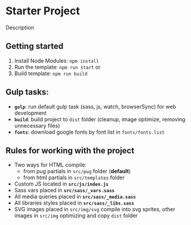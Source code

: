 # Starter Project


Description

## Getting started

1. Install Node Modules: `npm install`
2. Run the template: `npm run start` or
3. Build template: `npm run build`


## Gulp tasks:

- **`gulp`**: run default gulp task (sass, js, watch, browserSync) for web development
- **`build`**: build project to `dist` folder (cleanup, image optimize, removing unnecessary files)
- **`fonts`**: download google fonts by font list in `fonts/fonts.list`


## Rules for working with the project

- Two ways for HTML compile:
  - from pug partials in `src/pug` folder (**default**)
  - from html partials in `src/templates` folder
- Custom JS located in **`src/js/index.js`**
- Sass vars placed in **`src/sass/_vars.sass`**
- All media queries placed in **`src/sass/_media.sass`**
- All libraries styles placed in **`src/sass/_libs.sass`**
- SVG images placed in `src/img/svg` compile into svg sprites, other images in `src/img` optimizing and copy `dist` folder
